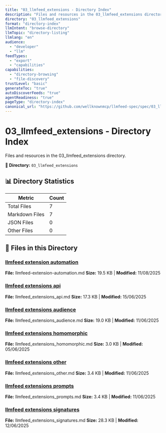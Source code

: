 ```yaml
---
title: "03_llmfeed_extensions - Directory Index"
description: "Files and resources in the 03_llmfeed_extensions directory"
directory: "03_llmfeed_extensions"
format: "directory-index"
llmIntent: "browse-directory"
llmTopic: "directory-listing"
llmlang: "en"
audience:
  - "developer"
  - "llm"
feedTypes:
  - "export"
  - "capabilities"
capabilities:
  - "directory-browsing"
  - "file-discovery"
trustLevel: "basic"
generateToc: "true"
autoDiscoverFeeds: "true"
agentReadiness: "true"
pageType: "directory-index"
canonical_url: "https://github.com/wellknownmcp/llmfeed-spec/spec/03_llmfeed_extensions/"
---
```


# 03_llmfeed_extensions - Directory Index

Files and resources in the 03_llmfeed_extensions directory.

**📍 Directory:** `03_llmfeed_extensions`

## 📊 Directory Statistics

| Metric | Count |
|--------|-------|
| Total Files | 7 |
| Markdown Files | 7 |
| JSON Files | 0 |
| Other Files | 0 |

## 📁 Files in this Directory

### [llmfeed extension automation](llmfeed-extension-automation)
**File:** llmfeed-extension-automation.md
**Size:** 19.5 KB | **Modified:** 11/08/2025

### [llmfeed extensions api](llmfeed_extensions_api)
**File:** llmfeed_extensions_api.md
**Size:** 17.3 KB | **Modified:** 15/06/2025

### [llmfeed extensions audience](llmfeed_extensions_audience)
**File:** llmfeed_extensions_audience.md
**Size:** 19.0 KB | **Modified:** 11/06/2025

### [llmfeed extensions homomorphic](llmfeed_extensions_homomorphic)
**File:** llmfeed_extensions_homomorphic.md
**Size:** 3.0 KB | **Modified:** 05/06/2025

### [llmfeed extensions other](llmfeed_extensions_other)
**File:** llmfeed_extensions_other.md
**Size:** 3.4 KB | **Modified:** 11/06/2025

### [llmfeed extensions prompts](llmfeed_extensions_prompts)
**File:** llmfeed_extensions_prompts.md
**Size:** 3.4 KB | **Modified:** 11/06/2025

### [llmfeed extensions signatures](llmfeed_extensions_signatures)
**File:** llmfeed_extensions_signatures.md
**Size:** 28.3 KB | **Modified:** 12/06/2025

